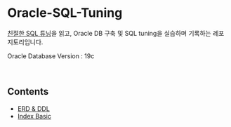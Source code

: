 # Oracle-SQL-Tuning

[친절한 SQL 튜닝](https://product.kyobobook.co.kr/detail/S000001975837)을 읽고, Oracle DB 구축 및 SQL tuning을 실습하며 기록하는 레포지토리입니다.

Oracle Database Version : 19c

<br/>

## Contents

- [ERD & DDL](./ERD/README.md)
- [Index Basic](Index_Basic/README.md)
